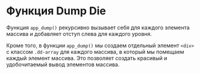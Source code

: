 # Функция Dump Die

Функция `app_dump()` рекурсивно вызывает себя для каждого элемента массива и добавляет отступ слева для каждого уровня.

Кроме того, в функции `app_dump()` мы создаем отдельный элемент `<div>` с классом `.dd-array` для каждого массива, в который мы помещаем каждый элемент массива. Это позволяет создать красивый и удобочитаемый вывод элементов массива.